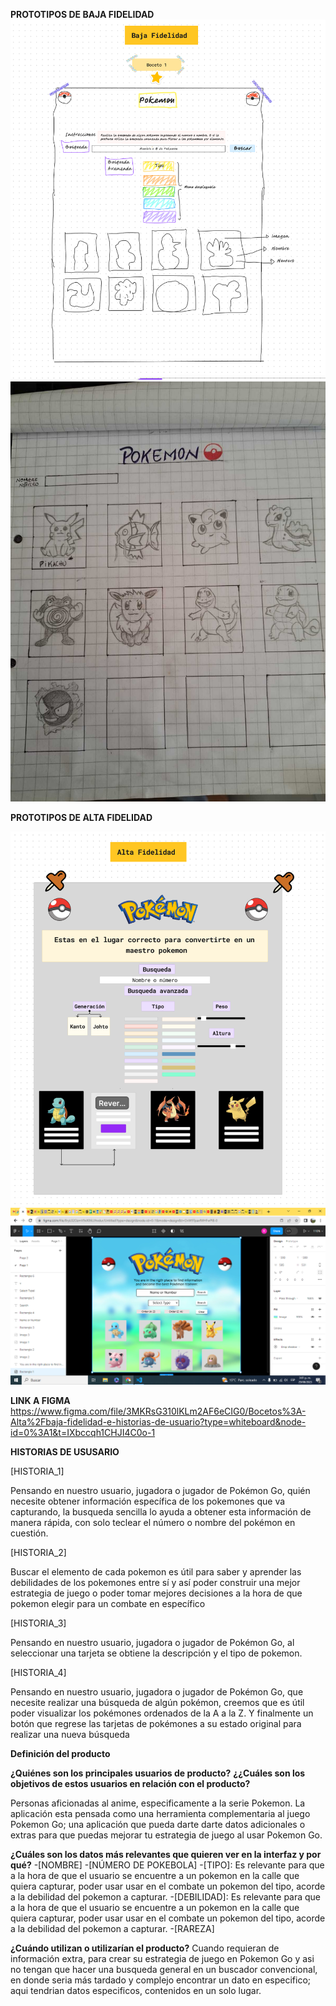 **PROTOTIPOS DE BAJA FIDELIDAD**
![Prototipo de Baja Fidelidad 1](../src/Imagenes%20del%20README/Baja_Fidelidad_1.png)
![Prototipo de Baja Fidelidad 2](../src/Imagenes%20del%20README/Baja_Fidelidad_2.jpg)

**PROTOTIPOS DE ALTA FIDELIDAD**

![Prototipo de Alta Fidelidad 1](../src/Imagenes%20del%20README/Alta_Fidelidad_1.png)
![Prototipo de Alta Fidelidad 2](../src/Imagenes%20del%20README/Alta_Fidelidad_2.png)

**LINK A FIGMA** https://www.figma.com/file/3MKRsG310lKLm2AF6eCIG0/Bocetos%3A-Alta%2Fbaja-fidelidad-e-historias-de-usuario?type=whiteboard&node-id=0%3A1&t=IXbccqh1CHJI4C0o-1

**HISTORIAS DE USUSARIO**

[HISTORIA_1]

Pensando en nuestro usuario, jugadora o jugador de Pokémon Go, quién necesite obtener información específica de los pokemones que va capturando, la busqueda sencilla lo ayuda a obtener esta información de manera rápida, con solo teclear el número o nombre del pokémon en cuestión.

[HISTORIA_2]

Buscar el elemento de cada pokemon es útil para saber y aprender las debilidades de los pokemones entre sí y así poder construir una mejor estrategia de juego o poder tomar mejores decisiones a la hora de que pokemon elegir para un combate en específico 

[HISTORIA_3]

Pensando en nuestro usuario, jugadora o jugador de Pokémon Go, al seleccionar una  tarjeta se  obtiene la descripción y el tipo de pokemon.

[HISTORIA_4]

Pensando en nuestro usuario, jugadora o jugador de Pokémon Go, que necesite realizar una búsqueda de algún pokémon, creemos que es  útil poder visualizar los pokémones ordenados  de la A a la Z.
Y finalmente un botón que regrese las tarjetas de pokémones a su estado original para realizar una nueva búsqueda 

**Definición del producto**



**¿Quiénes son los principales usuarios de producto?**
**¿¿Cuáles son los objetivos de estos usuarios en relación con el producto?**

Personas aficionadas al anime, especificamente a la serie Pokemon. La aplicación esta pensada como una herramienta complementaria al juego Pokemon Go; una aplicación que pueda darte darte datos adicionales o extras para que puedas mejorar tu estrategia de juego al usar Pokemon Go. 

**¿Cuáles son los datos más relevantes que quieren ver en la interfaz y por qué?**
-[NOMBRE]
-[NÚMERO DE POKEBOLA]
-[TIPO]: Es relevante para que a la hora de que el usuario se encuentre a un pokemon en la calle que quiera capturar, poder usar usar en el combate un pokemon del tipo, acorde a la debilidad del pokemon a capturar. 
-[DEBILIDAD]: Es relevante para que a la hora de que el usuario se encuentre a un pokemon en la calle que quiera capturar, poder usar usar en el combate un pokemon del tipo, acorde a la debilidad del pokemon a capturar. 
-[RAREZA]

**¿Cuándo utilizan o utilizarían el producto?**
Cuando requieran de información extra, para crear su estrategia de juego en Pokemon Go y asi no tengan que hacer una busqueda general en un buscador convencional, en donde seria más tardado y complejo encontrar un dato en especifico; aqui tendrian datos especificos, contenidos en un solo lugar. 

